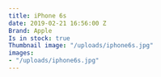 ```yaml
---
title: iPhone 6s
date: 2019-02-21 16:56:00 Z
Brand: Apple
Is in stock: true
Thumbnail image: "/uploads/iphone6s.jpg"
images:
- "/uploads/iphone6s.jpg"
---
```


